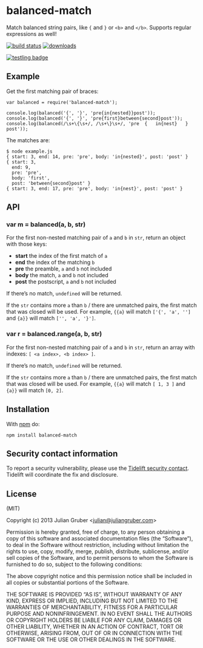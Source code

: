 balanced-match
==============

Match balanced string pairs, like `{` and `}` or `<b>` and `</b>`. Supports regular expressions as well!

[![build status](https://secure.travis-ci.org/juliangruber/balanced-match.svg)](http://travis-ci.org/juliangruber/balanced-match) [![downloads](https://img.shields.io/npm/dm/balanced-match.svg)](https://www.npmjs.org/package/balanced-match)

[![testling badge](https://ci.testling.com/juliangruber/balanced-match.png)](https://ci.testling.com/juliangruber/balanced-match)

Example
-------

Get the first matching pair of braces:

    var balanced = require('balanced-match');

    console.log(balanced('{', '}', 'pre{in{nested}}post'));
    console.log(balanced('{', '}', 'pre{first}between{second}post'));
    console.log(balanced(/\s+\{\s+/, /\s+\}\s+/, 'pre  {   in{nest}   }  post'));

The matches are:

    $ node example.js
    { start: 3, end: 14, pre: 'pre', body: 'in{nested}', post: 'post' }
    { start: 3,
      end: 9,
      pre: 'pre',
      body: 'first',
      post: 'between{second}post' }
    { start: 3, end: 17, pre: 'pre', body: 'in{nest}', post: 'post' }

API
---

### var m = balanced(a, b, str)

For the first non-nested matching pair of `a` and `b` in `str`, return an object with those keys:

-   **start** the index of the first match of `a`
-   **end** the index of the matching `b`
-   **pre** the preamble, `a` and `b` not included
-   **body** the match, `a` and `b` not included
-   **post** the postscript, `a` and `b` not included

If there’s no match, `undefined` will be returned.

If the `str` contains more `a` than `b` / there are unmatched pairs, the first match that was closed will be used. For example, `{{a}` will match `['{', 'a', '']` and `{a}}` will match `['', 'a', '}']`.

### var r = balanced.range(a, b, str)

For the first non-nested matching pair of `a` and `b` in `str`, return an array with indexes: `[ <a index>, <b index> ]`.

If there’s no match, `undefined` will be returned.

If the `str` contains more `a` than `b` / there are unmatched pairs, the first match that was closed will be used. For example, `{{a}` will match `[ 1, 3 ]` and `{a}}` will match `[0, 2]`.

Installation
------------

With [npm](https://npmjs.org) do:

    npm install balanced-match

Security contact information
----------------------------

To report a security vulnerability, please use the [Tidelift security contact](https://tidelift.com/security). Tidelift will coordinate the fix and disclosure.

License
-------

(MIT)

Copyright (c) 2013 Julian Gruber &lt;julian@juliangruber.com&gt;

Permission is hereby granted, free of charge, to any person obtaining a copy of this software and associated documentation files (the “Software”), to deal in the Software without restriction, including without limitation the rights to use, copy, modify, merge, publish, distribute, sublicense, and/or sell copies of the Software, and to permit persons to whom the Software is furnished to do so, subject to the following conditions:

The above copyright notice and this permission notice shall be included in all copies or substantial portions of the Software.

THE SOFTWARE IS PROVIDED “AS IS”, WITHOUT WARRANTY OF ANY KIND, EXPRESS OR IMPLIED, INCLUDING BUT NOT LIMITED TO THE WARRANTIES OF MERCHANTABILITY, FITNESS FOR A PARTICULAR PURPOSE AND NONINFRINGEMENT. IN NO EVENT SHALL THE AUTHORS OR COPYRIGHT HOLDERS BE LIABLE FOR ANY CLAIM, DAMAGES OR OTHER LIABILITY, WHETHER IN AN ACTION OF CONTRACT, TORT OR OTHERWISE, ARISING FROM, OUT OF OR IN CONNECTION WITH THE SOFTWARE OR THE USE OR OTHER DEALINGS IN THE SOFTWARE.
